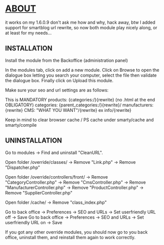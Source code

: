 [ABOUT](https://github.com/Ha99y/PrestaShop-modules-CleanURLs)
===============================================================
it works on my 1.6.0.9
don't ask me how and why, hack away,
btw I added support for smartblog url rewrite, so now both module play nicely along, or at least for my needs...

INSTALLATION
--------

Install the module from the Backoffice (administration panel)

In the modules tab, click on add a new module. Click on Browse to open the dialogue box letting you search your computer, select the file then validate the dialogue box. Finally click on Upload this module.

Make sure your seo and url settings are as follows:
 
This is MANDATORY
products:          {categories:/}{rewrite} (no .html at the end OBLIGATORY)
categories:       {parent_categories:/}{rewrite}/
manufacturers: {rewrite}
CMS:                "WHAT YOU WANT"/{rewrite} ex info/{rewrite}
 
Keep in mind to clear browser cache / PS cache under smarty/cache and smarty/compile

UNINSTALLATION
--------

Go to modules -> Find and uninstall "CleanURL".

Open folder /override/classes/
-> Remove "Link.php"
-> Remove "Dispatcher.php"

Open folder /override/controllers/front/
-> Remove "CategoryController.php"
-> Remove "CmsController.php"
-> Remove "ManufacturerController.php"
-> Remove "ProductController.php"
-> Remove "SupplierController.php"

Open folder /cache/
-> Remove "class_index.php"

Go to back office -> Preferences -> SEO and URLs -> Set userfriendly URL off -> Save
Go to back office -> Preferences -> SEO and URLs -> Set userfriendly URL on -> Save

If you got any other override modules, you should now go to you back office, uninstall them, and reinstall them again to work correctly.
